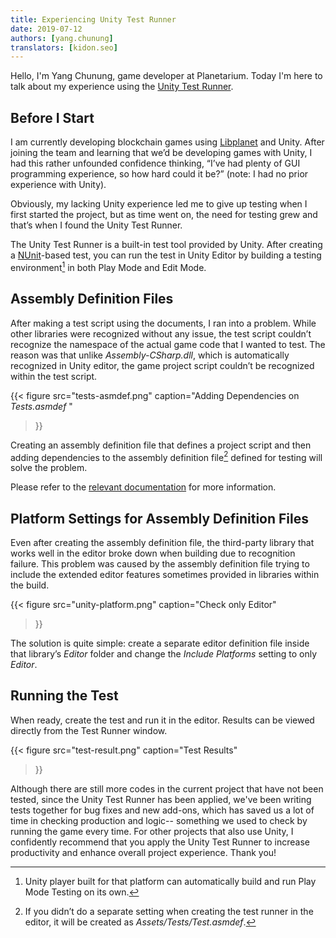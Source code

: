 ```yaml
---
title: Experiencing Unity Test Runner
date: 2019-07-12
authors: [yang.chunung]
translators: [kidon.seo]
---
```


Hello, I'm Yang Chunung, game developer at Planetarium. Today I'm here to talk about my experience using the [Unity Test Runner][unity-tests-runner].


Before I Start
--------------

I am currently developing blockchain games using [Libplanet] and Unity. After joining the team and learning that we’d be developing games with Unity, I had this rather unfounded confidence thinking, “I’ve had plenty of GUI programming experience, so how hard could it be?” (note: I had no prior experience with Unity).

Obviously, my lacking Unity experience led me to give up testing when I first started the project, but as time went on, the need for testing grew and that’s when I found the Unity Test Runner.

The Unity Test Runner is a built-in test tool provided by Unity. After creating a [NUnit]-based test, you can run the test in Unity Editor by building a testing environment[^1] in both Play Mode and Edit Mode.


Assembly Definition Files
--------------------------------------------------

After making a test script using the documents, I ran into a problem. While other libraries were recognized without any issue, the test script couldn’t recognize the namespace of the actual game code that I wanted to test. The reason was that unlike *Assembly-CSharp.dll*, which is automatically recognized in Unity editor, the game project script couldn’t be recognized within the test script. 

{{<
figure
  src="tests-asmdef.png"
  caption="Adding Dependencies on <em>Tests.asmdef</em> "
>}}

Creating an assembly definition file that defines a project script and then adding dependencies to the assembly definition file[^2] defined for testing will solve the problem.

Please refer to the [relevant documentation](https://docs.unity3d.com/2018.3/Documentation/Manual/ScriptCompilationAssemblyDefinitionFiles.html) for more information. 


Platform Settings for Assembly Definition Files
-------------------------------------------------------------

Even after creating the assembly definition file, the third-party library that works well in the editor broke down when building due to recognition failure. 
This problem was caused by the assembly definition file trying to include the extended editor features sometimes provided in libraries within the build. 

{{<
figure
  src="unity-platform.png"
  caption="Check only Editor"
>}}

The solution is quite simple: create a separate editor definition file inside that library’s *Editor* folder and change the *Include Platforms* setting to only *Editor*.


Running the Test
----------------------

When ready, create the test and run it in the editor. Results can be viewed directly from the Test Runner window. 

{{<
figure
  src="test-result.png"
  caption="Test Results"
>}}

Although there are still more codes in the current project that have not been tested, since the Unity Test Runner has been applied, we've been writing tests together for bug fixes and new add-ons, which has saved us a lot of time in checking production and logic-- something we used to check by running the game every time.
For other projects that also use Unity, I confidently recommend that you apply the Unity Test Runner to increase productivity and enhance overall project experience. Thank you!


[Libplanet]: https://github.com/planetarium/libplanet.net
[unity-tests-runner]: https://docs.unity3d.com/Manual/testing-editortestsrunner.html
[NUnit]: https://nunit.org/

[^1]: Unity player built for that platform can automatically build and run Play Mode Testing on its own.
[^2]: If you didn’t do a separate setting when creating the test runner in the editor, it will be created as *Assets/Tests/Test.asmdef*.

